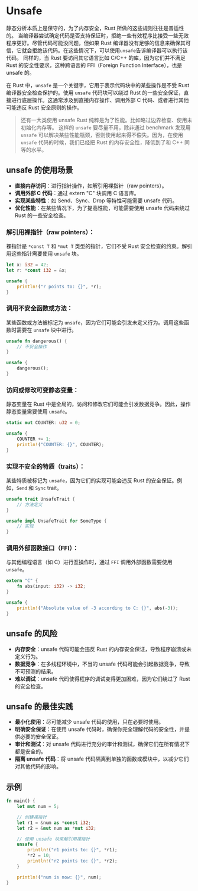 # Unsafe

静态分析本质上是保守的，为了内存安全，Rust 所做的这些规则往往是普适性的。
当编译器尝试确定代码是否支持保证时，拒绝一些有效程序比接受一些无效程序更好。尽管代码可能没问题，但如果 R​​ust 编译器没有足够的信息来确保其可信，它就会拒绝该代码。在这些情况下，可以使用`unsafe`告诉编译器可以执行该代码。
同样的，当 Rust 要访问其它语言比如 C/C++ 的库，因为它们并不满足 Rust 的安全性要求，这种跨语言的 FFI（Foreign Function Interface），也是 unsafe 的。


在 Rust 中，`unsafe` 是一个关键字，它用于表示代码块中的某些操作是不受 Rust 编译器安全检查保护的。使用 `unsafe` 代码块可以绕过 Rust 的一些安全保证，直接进行底层操作。这通常涉及到直接内存操作、调用外部 C 代码、或者进行其他可能违反 Rust 安全原则的操作。

>还有一大类使用 unsafe Rust 纯粹是为了性能。比如略过边界检查、使用未初始化内存等。
>这样的 `unsafe` 要尽量不用，除非通过 benchmark 发现用 `unsafe` 可以解决某些性能瓶颈，否则使用起来得不偿失。因为，在使用 `unsafe` 代码的时候，我们已经把 Rust 的内存安全性，降低到了和 C++ 同等的水平。



## unsafe 的使用场景

- **直接内存访问**：进行指针操作，如解引用裸指针（raw pointers）。
- **调用外部 C 代码**：通过 extern "C" 块调用 C 语言库。
- **实现某些特性**：如 Send、Sync、Drop 等特性可能需要 unsafe 代码。
- **优化性能**：在某些情况下，为了提高性能，可能需要使用 unsafe 代码来绕过 Rust 的一些安全检查。

### 解引用裸指针（raw pointers）：

裸指针是 `*const T` 和 `*mut T` 类型的指针，它们不受 Rust 安全检查的约束。解引用这些指针需要使用 `unsafe` 块。

```rust
let x: i32 = 42;
let r: *const i32 = &x;

unsafe {
    println!("r points to: {}", *r);
}
```

### 调用不安全函数或方法：

某些函数或方法被标记为 `unsafe`，因为它们可能会引发未定义行为。调用这些函数时需要在 `unsafe` 块中进行。

```rust
unsafe fn dangerous() {
    // 不安全操作
}

unsafe {
    dangerous();
}
```

### 访问或修改可变静态变量：

静态变量在 Rust 中是全局的，访问和修改它们可能会引发数据竞争。因此，操作静态变量需要使用 `unsafe`。

```rust
static mut COUNTER: u32 = 0;

unsafe {
    COUNTER += 1;
    println!("COUNTER: {}", COUNTER);
}
```

### 实现不安全的特质（traits）：

某些特质被标记为 `unsafe`，因为它们的实现可能会违反 Rust 的安全保证。例如，`Send` 和 `Sync` trait。

```rust
unsafe trait UnsafeTrait {
    // 方法定义
}

unsafe impl UnsafeTrait for SomeType {
    // 实现
}
```

### 调用外部函数接口（FFI）：

与其他编程语言（如 C）进行互操作时，通过 `FFI` 调用外部函数需要使用 `unsafe`。

```rust
extern "C" {
    fn abs(input: i32) -> i32;
}

unsafe {
    println!("Absolute value of -3 according to C: {}", abs(-3));
}
```

## unsafe 的风险

- **内存安全**：unsafe 代码可能会违反 Rust 的内存安全保证，导致程序崩溃或未定义行为。
- **数据竞争**：在多线程环境中，不当的 unsafe 代码可能会引起数据竞争，导致不可预测的结果。
- **难以调试**：unsafe 代码使得程序的调试变得更加困难，因为它们绕过了 Rust 的安全检查。

## unsafe 的最佳实践

- **最小化使用**：尽可能减少 unsafe 代码的使用，只在必要时使用。
- **明确安全保证**：在使用 unsafe 代码时，确保你完全理解代码的安全性，并提供必要的安全保证。
- **审计和测试**：对 unsafe 代码进行充分的审计和测试，确保它们在所有情况下都是安全的。
- **隔离 unsafe 代码**：将 unsafe 代码隔离到单独的函数或模块中，以减少它们对其他代码的影响。


## 示例

```rust 
fn main() {
    let mut num = 5;

    // 创建裸指针
    let r1 = &num as *const i32;
    let r2 = &mut num as *mut i32;

    // 使用 unsafe 块来解引用裸指针
    unsafe {
        println!("r1 points to: {}", *r1);
        *r2 = 10;
        println!("r2 points to: {}", *r2);
    }

    println!("num is now: {}", num);
}
```